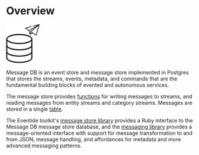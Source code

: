 # Overview

![Message DB](../../images/message-db-logo-90x105.png)

Message DB is an event store and message store implemented in Postgres that stores the streams, events, metadata, and commands that are the fundamental building blocks of evented and autonomous services.

The message store provides [functions](./server-functions.md) for writing messages to streams, and reading messages from entity streams and category streams. Messages are stored in a single [table](./anatomy.md).

The Eventide toolkit's [message store library](https://github.com/eventide-project/message-store-postgres) provides a Ruby interface to the Message DB message store database, and the [messaging library](https://github.com/eventide-project/messaging-postgres) provides a message-oriented interface with support for message transformation to and from JSON, message handling, and affordances for metadata and more advanced messaging patterns.
